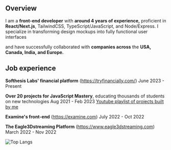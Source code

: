 ## Overview

 I am a **front-end developer** with **around 4 years of experience,** proficient in **React/Next.js**, TailwindCSS, TypeScript/JavaScript, and Node/Express. I specialize in transforming design mockups into fully functional user interfaces
 
 and have successfully collaborated with **companies across** the **USA, Canada, India, and Europe.**

## Job experience

**Softhesis Labs' financial platform** (https://tryfinancially.com/) June 2023 - Present

 **Over 20 projects for JavaScript Mastery**, educating thousands of students on new technologies Aug 2021 - Feb 2023
 [Youtube playlist of projects built by me](https://www.youtube.com/playlist?list=PL6QREj8te1P6wX9m5KnicnDVEucbOPsqR)

 **Examine's front-end** (https://examine.com) July 2022 - Oct 2022
 
 **The Eagle3Dstreaming Platform** (https://www.eagle3dstreaming.com) March 2022 - Nov 2022

  ![Top Langs](https://github-readme-stats.vercel.app/api/top-langs/?username=Mandeepsinghmar&layout=compact) 


 

